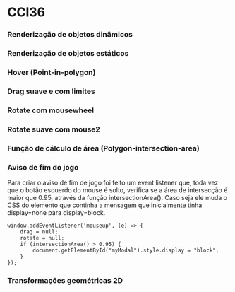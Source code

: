 # CCI36

### Renderização de objetos dinâmicos

### Renderização de objetos estáticos

### Hover (Point-in-polygon)

### Drag suave e com limites

### Rotate com mousewheel

### Rotate suave com mouse2

### Função de cálculo de área (Polygon-intersection-area)

### Aviso de fim do jogo
Para criar o aviso de fim de jogo foi feito um event listener que, toda vez que o botão esquerdo do mouse é solto, verifica se a área de intersecção é maior que 0.95, através da função intersectionArea(). Caso seja ele muda o CSS do elemento que continha a mensagem que inicialmente tinha display=none para display=block.
```
window.addEventListener('mouseup', (e) => {
    drag = null;
    rotate = null;
    if (intersectionArea() > 0.95) {
        document.getElementById("myModal").style.display = "block";
    }
});
```

### Transformações geométricas 2D
